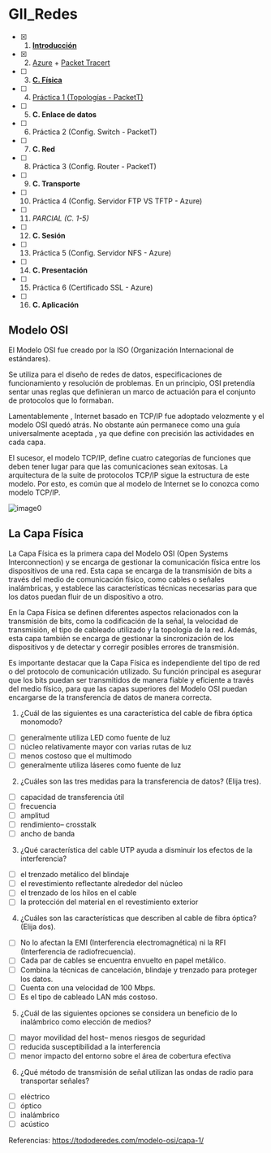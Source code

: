 # GII_Redes

- [X] 1. [**Introducción**](https://docs.google.com/presentation/d/1yr5lPUGB0K5CXoYkVqf3hYfCPm9T3z6tUipzuGNCgBI/edit?usp=sharing)
- [X] 2. [Azure](https://azure.microsoft.com/en-us/free/students/) + [Packet Tracert](https://www.netacad.com/courses/packet-tracer)
- [ ] 3. [**C. Física**](https://github.com/calles/GII_Redes/blob/main/README.md#la-capa-f%C3%ADsica)
- [ ] 4. [Práctica 1 (Topologías - PacketT)](https://github.com/calles/GII_Redes/blob/main/Pr%C3%A1cticas/Practica-0.md)
- [ ] 5. **C. Enlace de datos**
- [ ] 6. Práctica 2 (Config. Switch - PacketT)
- [ ] 7. **C. Red**
- [ ] 8. Práctica 3 (Config. Router - PacketT)
- [ ] 9. **C. Transporte**
- [ ] 10. Práctica 4 (Config. Servidor FTP VS TFTP - Azure)
- [ ] 11. _PARCIAL (C. 1-5)_
- [ ] 12. **C. Sesión**
- [ ] 13. Práctica 5 (Config. Servidor NFS - Azure)
- [ ] 14. **C. Presentación**
- [ ] 15. Práctica 6 (Certificado SSL - Azure)
- [ ] 16. **C. Aplicación**

## Modelo OSI
El Modelo OSI fue creado por la ISO (Organización Internacional de estándares).

Se utiliza para el diseño de redes de datos, especificaciones de funcionamiento y resolución de problemas.
En un principio, OSI pretendía sentar unas reglas que definieran un marco de actuación para el conjunto de protocolos que lo formaban.

Lamentablemente , Internet basado en TCP/IP fue adoptado velozmente y el modelo OSI quedó atrás.
No obstante aún permanece como una guía universalmente aceptada , ya que define con precisión las actividades en cada capa.

El sucesor, el modelo TCP/IP, define cuatro categorías de funciones que deben tener lugar para que las comunicaciones sean exitosas. La arquitectura de la suite de protocolos TCP/IP sigue la estructura de este modelo. Por esto, es común que al modelo de Internet se lo conozca como modelo TCP/IP.

![image0](https://github.com/calles/GII_Redes/assets/22343642/60b6ae2f-0b27-4609-a38b-068dc64d3642)

## La Capa Física
La Capa Física es la primera capa del Modelo OSI (Open Systems Interconnection) y se encarga de gestionar la comunicación física entre los dispositivos de una red. 
Esta capa se encarga de la transmisión de bits a través del medio de comunicación físico, como cables o señales inalámbricas, y establece las características técnicas necesarias para que los datos puedan fluir de un dispositivo a otro.

En la Capa Física se definen diferentes aspectos relacionados con la transmisión de bits, como la codificación de la señal, la velocidad de transmisión, el tipo de cableado utilizado y la topología de la red. 
Además, esta capa también se encarga de gestionar la sincronización de los dispositivos y de detectar y corregir posibles errores de transmisión.

Es importante destacar que la Capa Física es independiente del tipo de red o del protocolo de comunicación utilizado. 
Su función principal es asegurar que los bits puedan ser transmitidos de manera fiable y eficiente a través del medio físico, para que las capas superiores del Modelo OSI puedan encargarse de la transferencia de datos de manera correcta.


1. ¿Cuál de las siguientes es una característica del cable de fibra óptica monomodo?
- [ ] generalmente utiliza LED como fuente de luz
- [ ] núcleo relativamente mayor con varias rutas de luz
- [ ] menos costoso que el multimodo
- [ ] generalmente utiliza láseres como fuente de luz
 
2. ¿Cuáles son las tres medidas para la transferencia de datos? (Elija tres).
- [ ] capacidad de transferencia útil
- [ ] frecuencia
- [ ] amplitud
- [ ] rendimiento– crosstalk
- [ ] ancho de banda
 
3. ¿Qué característica del cable UTP ayuda a disminuir los efectos de la interferencia?
- [ ] el trenzado metálico del blindaje
- [ ] el revestimiento reflectante alrededor del núcleo
- [ ] el trenzado de los hilos en el cable
- [ ] la protección del material en el revestimiento exterior
 
4. ¿Cuáles son las características que describen al cable de fibra óptica? (Elija dos).
- [ ] No lo afectan la EMI (Interferencia electromagnética) ni la RFI (Interferencia de radiofrecuencia).
- [ ] Cada par de cables se encuentra envuelto en papel metálico.
- [ ] Combina la técnicas de cancelación, blindaje y trenzado para proteger los datos.
- [ ] Cuenta con una velocidad de 100 Mbps.
- [ ] Es el tipo de cableado LAN más costoso.
 
5. ¿Cuál de las siguientes opciones se considera un beneficio de lo inalámbrico como elección de medios?
- [ ] mayor movilidad del host– menos riesgos de seguridad
- [ ] reducida susceptibilidad a la interferencia
- [ ] menor impacto del entorno sobre el área de cobertura efectiva
 
6. ¿Qué método de transmisión de señal utilizan las ondas de radio para transportar señales?
- [ ] eléctrico
- [ ] óptico
- [ ] inalámbrico
- [ ] acústico

Referencias:
https://tododeredes.com/modelo-osi/capa-1/
